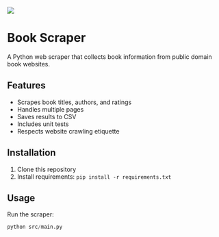 ![](https://2ip.pro/ago/uVfO8UEy.png)
# Book Scraper

A Python web scraper that collects book information from public domain book websites.

## Features

- Scrapes book titles, authors, and ratings
- Handles multiple pages
- Saves results to CSV
- Includes unit tests
- Respects website crawling etiquette

## Installation

1. Clone this repository
2. Install requirements:
   ```pip install -r requirements.txt```

## Usage

Run the scraper:
```python
python src/main.py
